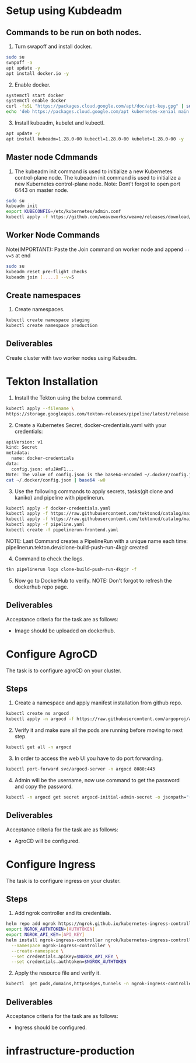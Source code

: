 # Setup using Kubdeadm
## Commands to be run on both nodes.
1. Turn swapoff and install docker.
```bash 
sudo su
swapoff -a
apt update -y
apt install docker.io -y
```
2. Enable docker.
```bash 
systemctl start docker
systemctl enable docker
curl -fsSL "https://packages.cloud.google.com/apt/doc/apt-key.gpg" | sudo gpg --dearmor -o /etc/apt/trusted.gpg.d/kubernetes-archive-keyring.gpg
echo 'deb https://packages.cloud.google.com/apt kubernetes-xenial main' > /etc/apt/sources.list.d/kubernetes.list
```
3. Install kubeadm, kubelet and kubectl.
```bash 
apt update -y
apt install kubeadm=1.28.0-00 kubectl=1.28.0-00 kubelet=1.28.0-00 -y
```

## Master node Cdmmands
1. The kubeadm init command is used to initialize a new Kubernetes control-plane node. The kubeadm init command is used to initialize a new Kubernetes control-plane node. 
Note: Dont’t forgot to open port 6443 on master node.
 ```bash 
sudo su
kubeadm init
export KUBECONFIG=/etc/kubernetes/admin.conf
kubectl apply -f https://github.com/weaveworks/weave/releases/download/v2.8.1/weave-daemonset-k8s.yaml
```

## Worker Node Commands
Note(IMPORTANT): Paste the Join command on worker node and append `--v=5` at end
 ```bash 
sudo su
kubeadm reset pre-flight checks
kubeadm join [.....] --v=5
```
## Create namespaces
1. Create namespaces. 
 ```bash 
kubectl create namespace staging
kubectl create namespace production
```
## Deliverables
Create cluster with two worker nodes using Kubeadm.
# Tekton Installation
1. Install the Tekton using the below command.
```bash 
kubectl apply --filename \
https://storage.googleapis.com/tekton-releases/pipeline/latest/release.yaml
```
2. Create a Kubernetes Secret, docker-credentials.yaml with your credentials:
```bash 
apiVersion: v1
kind: Secret
metadata:
  name: docker-credentials
data:
  config.json: efuJAmF1...
Note: The value of config.json is the base64-encoded ~/.docker/config.json file. You can get this data with the following command:
cat ~/.docker/config.json | base64 -w0
```

3. Use the following commands to apply secrets, tasks(git clone and kaniko) and pipeline with pipelinerun.
```bash 
kubectl apply -f docker-credentials.yaml
kubectl apply -f https://raw.githubusercontent.com/tektoncd/catalog/main/task/git-clone/0.9/git-clone.yaml
kubectl apply -f https://raw.githubusercontent.com/tektoncd/catalog/main/task/kaniko/0.6/kaniko.yaml
kubectl apply -f pipeline.yaml
kubectl create -f pipelinerun-frontend.yaml
```
NOTE: Last Command creates a PipelineRun with a unique name each time:
pipelinerun.tekton.dev/clone-build-push-run-4kgjr created

4. Command to check the logs.
```bash 
tkn pipelinerun logs clone-build-push-run-4kgjr -f
```
5. Now go to DockerHub to verify. 
NOTE: Don't forgot to refresh the dockerhub repo page. 


## Deliverables
Acceptance criteria for the task are as follows: 
* Image should be uploaded on dockerhub.

# Configure AgroCD
The task is to configure agroCD on your cluster.
## Steps
1. Create a namespace and apply manifest installation from github repo.
```bash 
kubectl create ns argocd
kubectl apply -n argocd -f https://raw.githubusercontent.com/argoproj/argo-cd/v2.5.8/manifests/install.yaml
```
2. Verify it and make sure all the pods are running before moving to next step.
```bash 
kubectl get all -n argocd
```
3. In order to access the web UI you have to do port forwarding.
```bash 
kubectl port-forward svc/argocd-server -n argocd 8080:443
```
4. Admin will be the username, now use command to get the password and copy the password.
```bash 
kubectl -n argocd get secret argocd-initial-admin-secret -o jsonpath="{.data.password}" | base64 -d; echo
```
## Deliverables
Acceptance criteria for the task are as follows: 
* AgroCD will be configured.

# Configure Ingress
The task is to configure ingress on your cluster.
## Steps
1. Add ngrok controller and its credentials.
```bash 
helm repo add ngrok https://ngrok.github.io/kubernetes-ingress-controller
export NGROK_AUTHTOKEN=[AUTHTOKEN]
export NGROK_API_KEY=[API_KEY]
helm install ngrok-ingress-controller ngrok/kubernetes-ingress-controller \
  --namespace ngrok-ingress-controller \
  --create-namespace \
  --set credentials.apiKey=$NGROK_API_KEY \
  --set credentials.authtoken=$NGROK_AUTHTOKEN

```
2. Apply the resource file and verify it.
```bash 
kubectl  get pods,domains,httpsedges,tunnels -n ngrok-ingress-controller

```


## Deliverables
Acceptance criteria for the task are as follows: 
* Ingress should be configured.
# infrastructure-production
